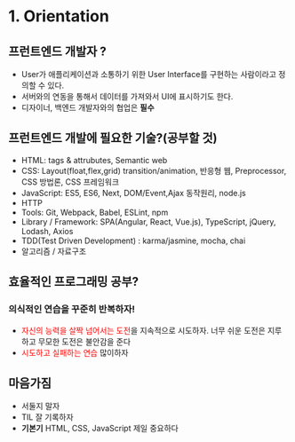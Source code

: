 # 1. Orientation

## 프런트엔드 개발자 ?

- User가 애플리케이션과 소통하기 위한 User Interface를 구현하는 사람이라고 정의할 수 있다.
- 서버와의 연동을 통해서 데이터를 가져와서 UI에 표시하기도 한다.
- 디자이너, 백엔드 개발자와의 협업은 **필수**



## 프런트엔드 개발에 필요한 기술?(공부할 것)

- HTML: tags & attrubutes, Semantic web
- CSS: Layout(float,flex,grid) transition/animation, 반응형 웹, Preprocessor, CSS 방법론, CSS 프레임워크
- JavaScript: ES5, ES6, Next, DOM/Event,Ajax 동작원리, node.js
- HTTP
- Tools: Git, Webpack, Babel, ESLint, npm
- Library / Framework: SPA(Angular, React, Vue.js), TypeScript, jQuery, Lodash, Axios
- TDD(Test Driven Development) : karma/jasmine, mocha, chai
- 알고리즘 / 자료구조



## 효율적인 프로그래밍 공부?

### 의식적인 연습을 꾸준히 반복하자!

- <span style=color:red>자신의 능력을 살짝 넘어서는 도전</span>을 지속적으로 시도하자. 너무 쉬운 도전은 지루하고 무모한 도전은 불안감을 준다
- <span style=color:red>시도하고 실패하는 연습</span> 많이하자



## 마음가짐

- 서둘지 말자
- TIL 잘 기록하자
- **기본기** HTML, CSS, JavaScript 제일 중요하다